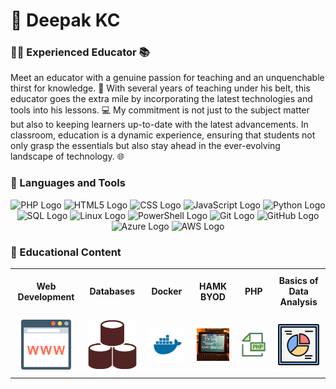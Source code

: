 # 🌱 Deepak KC 

### 👩‍🏫 Experienced Educator 📚

Meet an educator with a genuine passion for teaching and an unquenchable thirst for knowledge. 🚀 With several years of teaching under his belt, this educator goes the extra mile by incorporating the latest technologies and tools into his lessons. 💻 My commitment is not just to the subject matter but also to keeping learners up-to-date with the latest advancements. In  classroom, education is a dynamic experience, ensuring that students not only grasp the essentials but also stay ahead in the ever-evolving landscape of technology. 🌐

### 🧰 Languages and Tools

<div style="text-align:center;">

![PHP Logo](https://img.shields.io/badge/PHP-777BB4?style=for-the-badge&logo=php&logoColor=white&labelColor=777BB4&logoWidth=30&logoHeight=30) ![HTML5 Logo](https://img.shields.io/badge/HTML5-E34F26?style=for-the-badge&logo=html5&logoColor=white&labelColor=E34F26&logoWidth=30&logoHeight=30) ![CSS Logo](https://img.shields.io/badge/CSS3-1572B6?style=for-the-badge&logo=css3&logoColor=white&labelColor=1572B6&logoWidth=30&logoHeight=30) ![JavaScript Logo](https://img.shields.io/badge/JavaScript-F7DF1E?style=for-the-badge&logo=javascript&logoColor=black&labelColor=F7DF1E&logoWidth=30&logoHeight=30) ![Python Logo](https://img.shields.io/badge/Python-3776AB?style=for-the-badge&logo=python&logoColor=white&labelColor=3776AB&logoWidth=30&logoHeight=30) ![SQL Logo](https://img.shields.io/badge/MySQL-4479A1?style=for-the-badge&logo=mysql&logoColor=white&labelColor=4479A1&logoWidth=30&logoHeight=30) ![Linux Logo](https://img.shields.io/badge/Linux-FCC624?style=for-the-badge&logo=linux&logoColor=black&labelColor=FCC624&logoWidth=30&logoHeight=30) ![PowerShell Logo](https://img.shields.io/badge/PowerShell-5391FE?style=for-the-badge&logo=powershell&logoColor=white&labelColor=5391FE&logoWidth=30&logoHeight=30) ![Git Logo](https://img.shields.io/badge/Git-F05032?style=for-the-badge&logo=git&logoColor=white&labelColor=F05032&logoWidth=30&logoHeight=30) ![GitHub Logo](https://img.shields.io/badge/GitHub-181717?style=for-the-badge&logo=github&logoColor=white&labelColor=181717&logoWidth=30&logoHeight=30) ![Azure Logo](https://img.shields.io/badge/Microsoft_Azure-0089D6?style=for-the-badge&logo=microsoft-azure&logoColor=white&labelColor=0089D6&logoWidth=30&logoHeight=30)
![AWS Logo](https://img.shields.io/badge/AWS-232F3E?style=for-the-badge&logo=amazon-aws&logoColor=white&labelColor=232F3E&logoWidth=30&logoHeight=30)

</div>

### 💬 Educational Content 

<table style="border-collapse: collapse; ">
    <tr>
        <td style="text-align: center; width: 120px; padding: 10px;">
            <b>Web Development</b>
        </td>
        <td style="text-align: center; width: 120px; padding: 10px;">
            <b>Databases</b>
        </td>
        <td style="text-align: center; width: 120px; padding: 10px;">
            <b>Docker</b>
        </td>
        <td style="text-align: center; width: 120px; padding: 10px;">
            <b>HAMK BYOD</b>
        </td>
        <td style="text-align: center; width: 120px; padding: 10px;">
            <b>PHP</b>
        </td>
        <td style="text-align: center; width: 120px; padding: 10px;">
            <b>Basics of Data Analysis</b>
        </td>
    </tr>
    <tr>
        <td style="text-align: center; padding: 10px; vertical-align: middle;">
            <a href="https://dipaish.github.io/www23/index.html">
                <img src="images/web.svg" alt="web development" style="width:80px;">
            </a>
        </td>
        <td style="text-align: center; padding: 10px; vertical-align: middle;">
            <a href="https://dipaish.github.io/databases/index.html">
                <img src="images/databases.svg" alt="Databases" style="width:80px;">
            </a>
        </td>
        <td style="text-align: center; padding: 10px; vertical-align: middle;">
            <a href="https://dipaish.github.io/OS22/index.html">
                <img src="images/docker.svg" alt="Docker Basics" style="width:80px;">
            </a>
        </td>
        <td style="text-align: center; padding: 10px; vertical-align: middle;">
            <a href="https://hamk-business-information-technology.github.io/os/index.html">
                <img src="images/byod.jpg" alt="HAMK BYOD" style="width:80px;">
            </a>
        </td>
        <td style="text-align: center; padding: 10px; vertical-align: middle;">
            <a href="#">
                <img src="images/php.svg" alt="PHP" style="width:80px;">
            </a>
        </td>
        <td style="text-align: center; padding: 10px; vertical-align: middle;">
            <a href="#">
                <img src="images/danalysis.svg" alt="Basics of Data Analysis" style="width:80px;">
            </a>
        </td>
    </tr>
</table>






<!--
**dipaish/dipaish** is a ✨ _special_ ✨ repository because its `README.md` (this file) appears on your GitHub profile.

Here are some ideas to get you started:

- 🔭 I’m currently working on ...
- 🌱 I’m currently learning ...
- 👯 I’m looking to collaborate on ...
- 🤔 I’m looking for help with ...
- 💬 Ask me about ...
- 📫 How to reach me: ...
- 😄 Pronouns: ...
- ⚡ Fun fact: ...
-->

